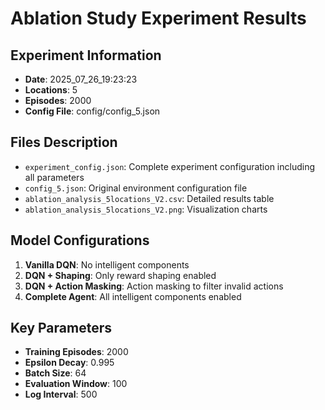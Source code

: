 # Ablation Study Experiment Results

## Experiment Information
- **Date**: 2025_07_26_19:23:23
- **Locations**: 5
- **Episodes**: 2000
- **Config File**: config/config_5.json

## Files Description
- `experiment_config.json`: Complete experiment configuration including all parameters
- `config_5.json`: Original environment configuration file
- `ablation_analysis_5locations_V2.csv`: Detailed results table
- `ablation_analysis_5locations_V2.png`: Visualization charts

## Model Configurations
1. **Vanilla DQN**: No intelligent components
2. **DQN + Shaping**: Only reward shaping enabled
3. **DQN + Action Masking**: Action masking to filter invalid actions
4. **Complete Agent**: All intelligent components enabled

## Key Parameters
- **Training Episodes**: 2000
- **Epsilon Decay**: 0.995
- **Batch Size**: 64
- **Evaluation Window**: 100
- **Log Interval**: 500
